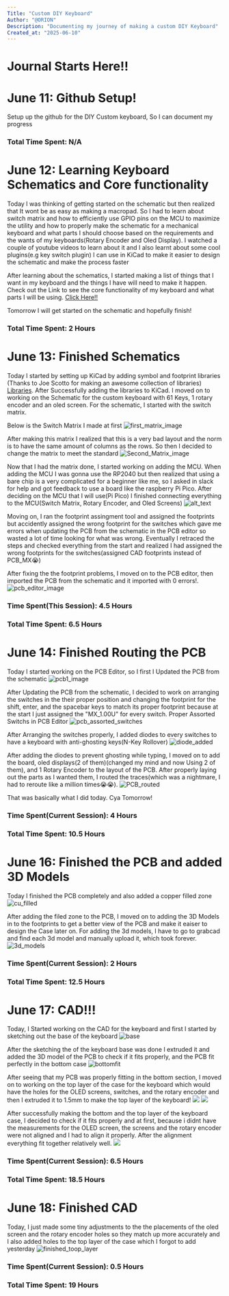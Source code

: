 ```yaml
---
Title: "Custom DIY Keyboard"
Author: "@ORION"
Description: "Documenting my journey of making a custom DIY Keyboard"
Created_at: "2025-06-10"
---
```


# Journal Starts Here!!

# June 11: Github Setup!
Setup up the github for the DIY Custom keyboard, So I can document my progress

### Total Time Spent: N/A

# June 12: Learning Keyboard Schematics and Core functionality

Today I was thinking of getting started on the schematic but then realized that It wont be as easy as making a macropad. So I had to learn about switch matrix and how to efficiently use GPIO pins on the MCU to maximize the utility and how to properly make the schematic for a mechanical keyboard and what parts I should choose based on the requirements and the wants of my keyboards(Rotary Encoder and Oled Display). I watched a couple of youtube videos to learn about it and I also learnt about some cool plugins(e.g key switch plugin) I can use in KiCad to make it easier to design the schematic and make the process faster

After learning about the schematics, I started making a list of things that I want in my keyboard and the things I have will need to make it happen. Check out the Link to see the core functionality of my keyboard and what parts I will be using.
[Click Here!!](https://docs.google.com/document/d/16dAgHImxQ1OMsn2_r7Q9AnMd_Z1fVW2yfl9RcRUop_U/edit?usp=sharing)

Tomorrow I will get started on the schematic and hopefully finish!

### Total Time Spent: 2 Hours

# June 13: Finished Schematics

Today I started by setting up KiCad by adding symbol and footprint libraries (Thanks to Joe Scotto for making an awesome collection of libraries) [Libraries](https://github.com/joe-scotto/scottokeebs). After Successfully adding the libraries to KiCad. I moved on to working on the Schematic for the custom keyboard with 61 Keys, 1 rotary encoder and an oled screen. For the schematic, I started with the switch matrix.

Below is the Switch Matrix I made at first
![first_matrix_image](https://github.com/rakshitDarji007/CustomDIY_Keyboard/blob/main/Images/Screenshot%202025-06-13%20120938.png)

After making this matrix I realized that this is a very bad layout and the norm is to have the same amount of columns as the rows. So then I decided to change the matrix to meet the standard
![Second_Matrix_image](https://github.com/rakshitDarji007/CustomDIY_Keyboard/blob/main/Images/Screenshot%202025-06-13%20122407.png)

Now that I had the matrix done, I started working on adding the MCU. When adding the MCU I was gonna use the RP2040 but then realized that using a bare chip is a very complicated for a beginner like me, so I asked in slack for help and got feedback to use a board like the raspberry Pi Pico. After deciding on the MCU that I will use(Pi Pico) I finished connecting everything to the MCU(Switch Matrix, Rotary Encoder, and Oled Screens)
![alt_text](https://github.com/rakshitDarji007/CustomDIY_Keyboard/blob/main/Images/Screenshot%202025-06-13%20171404.png)

Moving on, I ran the footprint assingment tool and assigned the footprints but accidently assigned the wrong footprint for the switches which gave me errors when updating the PCB from the schematic in the PCB editor so wasted a lot of time looking for what was wrong. Eventually I retraced the steps and checked everything from the start and realized I had assigned the wrong footprints for the switches(assigned CAD footprints instead of PCB_MX😭)

After fixing the the footprint problems, I moved on to the PCB editor, then imported the PCB from the schematic and it imported with 0 errors!.
![pcb_editor_image](https://github.com/rakshitDarji007/CustomDIY_Keyboard/blob/main/Images/Screenshot%202025-06-13%20175918.png)

### Time Spent(This Session): 4.5 Hours
### Total Time Spent: 6.5 Hours


# June 14: Finished Routing the PCB

Today I started working on the PCB Editor, so I first I Updated the PCB from the schematic
![pcb1_image](https://github.com/rakshitDarji007/CustomDIY_Keyboard/blob/main/Screenshot%202025-06-13%20175918.png)

After Updating the PCB from the schematic, I decided to work on arranging the switches in the their proper position and changing the footprint for the shift, enter, and the spacebar keys to match its proper footprint because at the start I just assigned the "MX_1.00U" for every switch.
Proper Assorted Switchs in PCB Editor
![pcb_assorted_switches](https://github.com/rakshitDarji007/CustomDIY_Keyboard/blob/main/Images/Screenshot%202025-06-14%20092450.png)

After Arranging the switches properly, I added diodes to every switches to have a keyboard with anti-ghosting keys(N-Key Rollover)
![diode_added](https://github.com/rakshitDarji007/CustomDIY_Keyboard/blob/main/Images/Screenshot%202025-06-14%20114552.png)

After adding the diodes to prevent ghosting while typing, I moved on to add the board, oled displays(2 of them)(changed my mind and now Using 2 of them), and 1 Rotary Encoder to the layout of the PCB. After properly laying out the parts as I wanted them, I routed the traces(which was a nightmare, I had to reroute like a million times😭😭).
![PCB_routed](https://github.com/rakshitDarji007/CustomDIY_Keyboard/blob/main/Images/Screenshot%202025-06-14%20163546.png)

That was basically what I did today.
Cya Tomorrow!

### Time Spent(Current Session): 4 Hours
### Total Time Spent: 10.5 Hours


# June 16: Finished the PCB and added 3D Models

Today I finished the PCB completely and also added a copper filled zone
![cu_filled](https://github.com/rakshitDarji007/CustomDIY_Keyboard/blob/main/Images/Screenshot%202025-06-17%20193608.png)

After adding the filed zone to the PCB, I moved on to adding the 3D Models in to the footprints to get a better view of the PCB and make it eaiser to design the Case later on.
For adding the 3d models, I have to go to grabcad and find each 3d model and manually upload it, which took forever.
![3d_models](https://github.com/rakshitDarji007/CustomDIY_Keyboard/blob/main/Images/Screenshot%202025-06-17%20200902.png)

### Time Spent(Current Session): 2 Hours
### Total Time Spent: 12.5 Hours


# June 17: CAD!!!

Today, I Started working on the CAD for the keyboard and first I started by sketching out the base of the keyboard
![base](https://github.com/rakshitDarji007/CustomDIY_Keyboard/blob/main/Images/Screenshot%202025-06-18%20200857.png)

After the sketching the of the keyboard base was done I extruded it and added the 3D model of the PCB to check if it fits properly, and the PCB fit perfectly in the bottom case
![bottomfit](https://github.com/rakshitDarji007/CustomDIY_Keyboard/blob/main/Images/Screenshot%202025-06-18%20002735.png)

After seeing that my PCB was properly fitting in the bottom section, I moved on to working on the top layer of the case for the keyboard which would have the holes for the OLED screens, switches, and the rotary encoder and then I extruded it to 1.5mm to make the top layer of the keyboard!
![](https://github.com/rakshitDarji007/CustomDIY_Keyboard/blob/main/Images/Screenshot%202025-06-18%20020002.png)
![](https://github.com/rakshitDarji007/CustomDIY_Keyboard/blob/main/Images/Screenshot%202025-06-18%20093947.png)


After successfully making the bottom and the top layer of the keyboard case, I decided to check if it fits properly 
and at first, because i didnt have the measurements for the OLED screen, the screens and the rotary encoder were not aligned and I had to align it properly. After the alignment everything fit together relatively well.
![](https://github.com/rakshitDarji007/CustomDIY_Keyboard/blob/main/Images/Screenshot%202025-06-18%20093838.png)


### Time Spent(Current Session): 6.5 Hours
### Total Time Spent: 18.5 Hours


# June 18: Finished CAD

Today, I just made some tiny adjustments to the the placements of the oled screen and the rotary encoder holes so they match up more accurately and I also added holes to the top layer of the case which I forgot to add yesterday
![finished_toop_layer](https://github.com/rakshitDarji007/CustomDIY_Keyboard/blob/main/Images/Screenshot%202025-06-19%20000841.png)

### Time Spent(Current Session): 0.5 Hours
### Total Time Spent: 19 Hours
